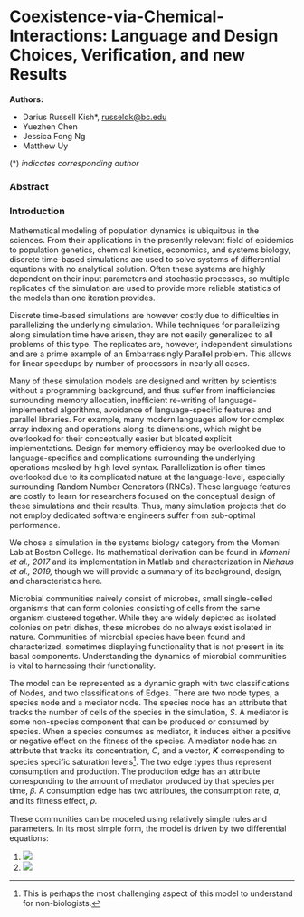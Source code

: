 # Coexistence-via-Chemical-Interactions: Language and Design Choices, Verification, and new Results

**Authors:**

- Darius Russell Kish*, russeldk@bc.edu
- Yuezhen Chen
- Jessica Fong Ng
- Matthew Uy

(\*) *indicates corresponding author*

### Abstract

### Introduction

Mathematical modeling of population dynamics is ubiquitous in the sciences.
From their applications in the presently relevant field of epidemics to
population genetics, chemical kinetics, economics, and systems biology, discrete
time-based simulations are used to solve systems of differential equations with
no analytical solution. Often these systems are highly dependent on their input
parameters and stochastic processes, so multiple replicates of the simulation are
used to provide more reliable statistics of the models than one iteration
provides.

Discrete time-based simulations are however costly due to difficulties in
parallelizing the underlying simulation. While techniques for parallelizing
along simulation time have arisen, they are not easily generalized to all
problems of this type. The replicates are, however, independent simulations
and are a prime example of an Embarrassingly Parallel problem. This allows for
linear speedups by number of processors in nearly all cases.

Many of these simulation models are designed and written by scientists without
a programming background, and thus suffer from inefficiencies surrounding
memory allocation, inefficient re-writing of language-implemented algorithms,
avoidance of language-specific features and parallel libraries. For example,
many modern languages allow for complex array indexing and operations along
its dimensions, which might be overlooked for their conceptually easier but
bloated explicit implementations. Design for memory efficiency may be overlooked
due to language-specifics and complications surrounding the underlying operations
masked by high level syntax. Parallelization is often times overlooked due to
its complicated nature at the language-level, especially surrounding Random
Number Generators (RNGs). These language features are costly to learn for
researchers focused on the conceptual design of these simulations and their
results. Thus, many simulation projects that do not employ dedicated software
engineers suffer from sub-optimal performance.

We chose a simulation in the systems biology category from the Momeni Lab at
Boston College. Its mathematical derivation can be found in
*Momeni et al., 2017* and its implementation in Matlab and characterization
in *Niehaus et al., 2019,* though we will provide a summary of its background,
design, and characteristics here.

Microbial communities naively consist of microbes, small single-celled organisms
that can form colonies consisting of cells from the same organism clustered
together. While they are widely depicted as isolated colonies on petri dishes,
these microbes do no always exist isolated in nature. Communities of microbial
species have been found and characterized, sometimes displaying functionality
that is not present in its basal components. Understanding the dynamics of
microbial communities is vital to harnessing their functionality.

The model can be represented as a dynamic graph with two classifications of
Nodes, and two classifications of Edges. There are two node types, a species
node and a mediator node. The species node has an attribute that tracks the
number of cells of the species in the simulation, *S*. A mediator is some non-species component that can be produced or consumed by species. When a species consumes as mediator, it induces either a positive or negative effect on the fitness of the species. A mediator node has an attribute that tracks its concentration, *C*, and a vector, ***K*** corresponding to species specific saturation levels[^ksat]. The two edge types thus represent consumption and production. The production edge has an attribute corresponding to the amount of mediator produced by that species per time, 𝛽. A consumption edge has two attributes, the consumption rate, 𝛼, and its fitness effect, 𝜌.

These communities can be modeled using relatively simple rules and parameters.
In its most simple form, the model is driven by two differential equations:

1. <img src="https://render.githubusercontent.com/render/math?math=\frac{dS_{i}}{dt} = [r_{i0} %2B \sum_{l}(\rho_{il}^{pos}\frac{C_{l}}{C_{l} %2B K_{il}} - \rho_{il}^{neg}\frac{C_{l}}{K_{il}})]S_{i}">


2. <img src="https://render.githubusercontent.com/render/math?math=\frac{dC_{l}}{dt} = \sum_{l}(\beta_{li}S_{i}-\alpha_{li}\frac{C_{l}}{C_{l} %2B K_{il}}S_{i})">

[^ksat]: This is perhaps the most challenging aspect of this model to understand for non-biologists.  
